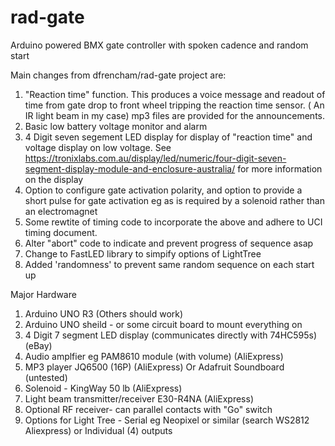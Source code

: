 # rad-gate
Arduino powered BMX gate controller with spoken cadence and random start

Main changes from dfrencham/rad-gate project are:

1. "Reaction time" function. This produces a voice message and readout of time from 
gate drop to front wheel tripping the reaction time sensor. ( An IR light beam in my case)
 mp3 files are provided for the announcements.
2. Basic low battery voltage monitor and alarm
3. 4 Digit seven segement LED display for display of "reaction time" and voltage display on low voltage. See 
https://tronixlabs.com.au/display/led/numeric/four-digit-seven-segment-display-module-and-enclosure-australia/
for more information on the display
3. Option to configure gate activation polarity, and option to provide a short pulse for gate activation eg as is required
by a solenoid rather than an electromagnet
4. Some rewtite of timing code to incorporate the above and adhere to UCI timing document.
5. Alter "abort" code to indicate and prevent progress of sequence asap
6. Change to FastLED library to simpify options of LightTree
7. Added 'randomness' to prevent same random sequence on each start up

Major Hardware

1. Arduino UNO R3 (Others should work)
2. Arduino UNO sheild - or some circuit board to mount everything on
3. 4 Digit 7 segment LED display (communicates directly with 74HC595s) (eBay)
4. Audio amplfier eg PAM8610 module (with volume)  (AliExpress)
5. MP3 player JQ6500 (16P)  (AliExpress)
  Or Adafruit Soundboard  (untested)
6. Solenoid - KingWay 50 lb (AliExpress)
7. Light beam transmitter/receiver E30-R4NA (AliExpress)
8. Optional RF receiver- can parallel contacts with "Go" switch
9. Options for Light Tree - Serial eg Neopixel or similar  (search WS2812 Aliexpress) or Individual (4) outputs



